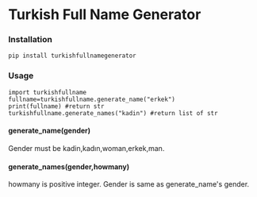 # Turkish Full Name Generator
### Installation 
`pip install turkishfullnamegenerator`

### Usage
    import turkishfullname 
    fullname=turkishfullname.generate_name("erkek")
	print(fullname) #return str
    turkishfullname.generate_names("kadin") #return list of str
	
#### generate_name(gender)
Gender must be kadin,kadın,woman,erkek,man.
#### generate_names(gender,howmany)
howmany is positive integer. Gender is same as generate_name's gender.